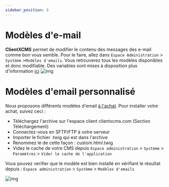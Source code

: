```yaml
---
sidebar_position: 6
---
```


# Modèles d'e-mail

**ClientXCMS** permet de modifier le contenu des messages des e-mail comme bon vous semble. Pour le faire, allez dans `Espace Administration` > `Système` >`Modèles d'emails`.
Vous retrouverez tous les modèles disponibles et donc modifiable. Des variables sont mises à disposition plus d'information [ici](../developpers/variables)
![img](https://media.discordapp.net/attachments/475073153509490689/957083543442427934/unknown.png)


# Modèles d'email personnalisé
Nous proposons différents modèles d'email [à l'achat](https://clientxcms.com/store/email-templates).
Pour installer votre achat, suivez ceci : 

- Téléchargez l'archive sur l'espace client clientxcms.com (Section Téléchargement)
- Connectez-vous en SFTP/FTP à votre serveur
- Importer le fichier .twig qui est dans l'archive
- Renommez le de cette façon : custom.html.twig
- Videz le cache de votre CMS depuis `Espace administration` > `Système`  > `Paramètres` > `Vider le cache de l'application`


Vous pouvez verifier que le modèle est bien installé en vérifiant le résultat depuis : `Espace administration` > `Système`  > `Modèles d'emails` 

![img](https://cdn.discordapp.com/attachments/939840146507989003/967115696423206942/unknown.png)
